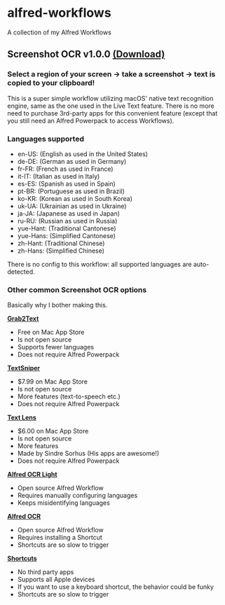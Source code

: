 # alfred-workflows
A collection of my Alfred Workflows

## Screenshot OCR v1.0.0 [(Download)](https://github.com/ethanleet/alfred-workflows/releases/tag/v1.0.0)

### Select a region of your screen -> take a screenshot -> text is copied to your clipboard!

This is a super simple workflow utilizing macOS' native text recognition engine, same as the one used in the Live Text feature. There is no more need to purchase 3rd-party apps for this convenient feature (except that you still need an Alfred Powerpack to access Workflows).

### Languages supported
- en-US: (English as used in the United States)
- de-DE: (German as used in Germany)
- fr-FR: (French as used in France)
- it-IT: (Italian as used in Italy)
- es-ES: (Spanish as used in Spain)
- pt-BR: (Portuguese as used in Brazil)
- ko-KR: (Korean as used in South Korea)
- uk-UA: (Ukrainian as used in Ukraine)
- ja-JA: (Japanese as used in Japan)
- ru-RU: (Russian as used in Russia)
- yue-Hant: (Traditional Cantonese)
- yue-Hans: (Simplified Cantonese)
- zh-Hant: (Traditional Chinese)
- zh-Hans: (Simplified Chinese)

There is no config to this workflow: all supported languages are auto-detected.

### Other common Screenshot OCR options
Basically why I bother making this.

[**Grab2Text**](https://apps.apple.com/us/app/grab2text/id6475956137)
- Free on Mac App Store
- Is not open source
- Supports fewer languages
- Does not require Alfred Powerpack

[**TextSniper**](https://textsniper.app/)
- $7.99 on Mac App Store
- Is not open source
- More features (text-to-speech etc.)
- Does not require Alfred Powerpack

[**Text Lens**](https://sindresorhus.com/text-lens)
- $6.00 on Mac App Store
- Is not open source
- More features
- Made by Sindre Sorhus (His apps are awesome!)
- Does not require Alfred Powerpack

[**Alfred OCR Light**](https://alfred.app/workflows/zeitlings/ocr-light/)
- Open source Alfred Workflow
- Requires manually configuring languages
- Keeps misidentifying languages

[**Alfred OCR**](https://alfred.app/workflows/alanhe/ocr/)
- Open source Alfred Workflow
- Requires installing a Shortcut
- Shortcuts are so slow to trigger

[**Shortcuts**](https://www.icloud.com/shortcuts/b99e3f936bbb474fb32d1f88b8ae6806)
- No third party apps
- Supports all Apple devices
- If you want to use a keyboard shortcut, the behavior could be funky
- Shortcuts are so slow to trigger
